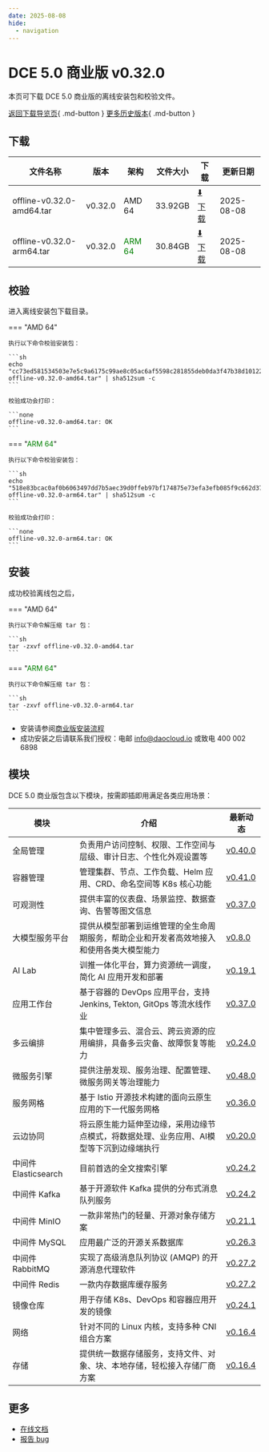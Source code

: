 ```yaml
---
date: 2025-08-08
hide:
  - navigation
---
```


# DCE 5.0 商业版 v0.32.0

本页可下载 DCE 5.0 商业版的离线安装包和校验文件。

[返回下载导览页](../index.md#_2){ .md-button } [更多历史版本](./dce5-installer-history.md){ .md-button }

## 下载

| 文件名称 | 版本 | 架构 | 文件大小 | 下载 | 更新日期 |
| ------- | --- | ---- | ------ | --- | ------- |
| offline-v0.32.0-amd64.tar | v0.32.0 | AMD 64 | 33.92GB | [:arrow_down: 下载](https://qiniu-download-public.daocloud.io/DaoCloud_Enterprise/dce5/offline-v0.32.0-amd64.tar) | 2025-08-08 |
| offline-v0.32.0-arm64.tar | v0.32.0 | <font color="green">ARM 64</font> | 30.84GB | [:arrow_down: 下载](https://qiniu-download-public.daocloud.io/DaoCloud_Enterprise/dce5/offline-v0.32.0-arm64.tar) | 2025-08-08 |

## 校验

进入离线安装包下载目录。

=== "AMD 64"

    执行以下命令校验安装包：

    ```sh
    echo "cc73ed581534503e7e5c9a6175c99ae8c05ac6af5598c281855deb0da3f47b38d10122500b929354781de9fef5bc8f52df1280c3e1c97876d7378bba5fc9443c  offline-v0.32.0-amd64.tar" | sha512sum -c
    ```

    校验成功会打印：

    ```none
    offline-v0.32.0-amd64.tar: OK
    ```

=== "<font color="green">ARM 64</font>"

    执行以下命令校验安装包：

    ```sh
    echo "518e83bcac0af0b6063497dd7b5aec39d0ffeb97bf174875e73efa3efb085f9c662d37e45560a72226b54f4948e60fa03d59e6954633802aa95373b1cbf718b9  offline-v0.32.0-arm64.tar" | sha512sum -c
    ```

    校验成功会打印：

    ```none
    offline-v0.32.0-arm64.tar: OK
    ```

## 安装

成功校验离线包之后，

=== "AMD 64"

    执行以下命令解压缩 tar 包：

    ```sh
    tar -zxvf offline-v0.32.0-amd64.tar
    ```

=== "<font color="green">ARM 64</font>"

    执行以下命令解压缩 tar 包：

    ```sh
    tar -zxvf offline-v0.32.0-arm64.tar
    ```

- 安装请参阅[商业版安装流程](../../install/commercial/start-install.md)
- 成功安装之后请联系我们授权：电邮 info@daocloud.io 或致电 400 002 6898

## 模块

DCE 5.0 商业版包含以下模块，按需即插即用满足各类应用场景：

| 模块 | 介绍 | 最新动态 |
| ---- | --- | ------ |
| 全局管理 | 负责用户访问控制、权限、工作空间与层级、审计日志、个性化外观设置等 | [v0.40.0](../../ghippo/intro/release-notes.md#) |
| 容器管理 | 管理集群、节点、工作负载、Helm 应用、CRD、命名空间等 K8s 核心功能 | [v0.41.0](../../kpanda/intro/release-notes.md#) |
| 可观测性 | 提供丰富的仪表盘、场景监控、数据查询、告警等图文信息 | [v0.37.0](../../insight/intro/release-notes.md#) |
| 大模型服务平台 | 提供从模型部署到运维管理的全生命周期服务，帮助企业和开发者高效地接入和使用各类大模型能力 | [v0.8.0](../../insight/intro/release-notes.md#) |
| AI Lab | 训推一体化平台，算力资源统一调度，简化 AI 应用开发和部署 | [v0.19.1](../../insight/intro/release-notes.md#) |
| 应用工作台 | 基于容器的 DevOps 应用平台，支持 Jenkins, Tekton, GitOps 等流水线作业 | [v0.37.0](../../amamba/intro/release-notes.md#) |
| 多云编排 | 集中管理多云、混合云、跨云资源的应用编排，具备多云灾备、故障恢复等能力 | [v0.24.0](../../kairship/intro/release-notes.md#) |
| 微服务引擎 | 提供注册发现、服务治理、配置管理、微服务网关等治理能力 | [v0.48.0](../../skoala/intro/release-notes.md#) |
| 服务网格 | 基于 Istio 开源技术构建的面向云原生应用的下一代服务网格 | [v0.36.0](../../mspider/intro/release-notes.md#) |
| 云边协同 | 将云原生能力延伸至边缘，采用边缘节点模式，将数据处理、业务应用、AI模型等下沉到边缘端执行 | [v0.20.0](../../mspider/intro/release-notes.md#) |
| 中间件 Elasticsearch | 目前首选的全文搜索引擎 | [v0.24.2](../../middleware/elasticsearch/release-notes.md#) |
| 中间件 Kafka | 基于开源软件 Kafka 提供的分布式消息队列服务 | [v0.24.2](../../middleware/kafka/release-notes.md#) |
| 中间件 MinIO | 一款非常热门的轻量、开源对象存储方案 | [v0.21.1](../../middleware/minio/release-notes.md#) |
| 中间件 MySQL | 应用最广泛的开源关系数据库 | [v0.26.3](../../middleware/mysql/release-notes.md#) |
| 中间件 RabbitMQ | 实现了高级消息队列协议 (AMQP) 的开源消息代理软件 | [v0.27.2](../../middleware/rabbitmq/release-notes.md#) |
| 中间件 Redis | 一款内存数据库缓存服务 | [v0.27.2](../../middleware/redis/release-notes.md#) |
| 镜像仓库 | 用于存储 K8s、DevOps 和容器应用开发的镜像 | [v0.24.1](../../kangaroo/intro/release-notes.md) |
| 网络 | 针对不同的 Linux 内核，支持多种 CNI 组合方案 | [v0.16.4](../../network/intro/release-notes.md) |
| 存储 | 提供统一数据存储服务，支持文件、对象、块、本地存储，轻松接入存储厂商方案 | [v0.16.4](../../storage/hwameistor/release-notes.md) |

## 更多

- [在线文档](../../dce/index.md)
- [报告 bug](https://github.com/DaoCloud/DaoCloud-docs/issues)

